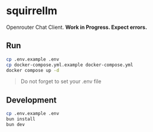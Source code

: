 # squirrellm

Openrouter Chat Client. **Work in Progress. Expect errors.**

## Run
```bash
cp .env.example .env
cp docker-compose.yml.example docker-compose.yml
docker compose up -d
```
> Do not forget to set your .env file

## Development
```bash
cp .env.example .env
bun install
bun dev
```
